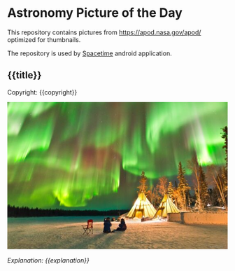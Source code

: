 # Astronomy Picture of the Day

This repository contains pictures from https://apod.nasa.gov/apod/ optimized for thumbnails.

The repository is used by [Spacetime][1] android application.

## {{title}}

Copyright: {{copyright}}

[![the picture of the day][2]][3]

_Explanation: {{explanation}}_

[1]: https://github.com/sirekanian/spacetime
[2]: apod.nasa.gov/apod/image/2210/aurora_kwon_960.jpg
[3]: {{url}}

